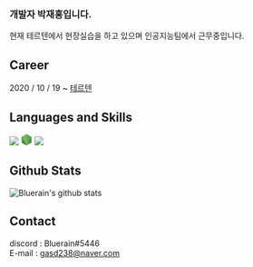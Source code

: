 ### 개발자 박재홍입니다.

현재 테르텐에서 현장실습을 하고 있으며 인공지능팀에서 근무중입니다.

## Career
2020 / 10 / 19 ~  [테르텐](http://www.teruten.com/kr/)

## Languages and Skills
<code><img height="20" src="https://cdn3.iconfinder.com/data/icons/logos-and-brands-adobe/512/267_Python-512.png"></code>
<code><img height="20" src="https://raw.githubusercontent.com/github/explore/80688e429a7d4ef2fca1e82350fe8e3517d3494d/topics/nodejs/nodejs.png"></code>
<code><img height="20" src="https://code.visualstudio.com/assets/updates/1_35/logo-stable.png"></code>

## Github Stats
![Bluerain's github stats](https://github-readme-stats.vercel.app/api?username=gasd238)

## Contact
discord : Bluerain#5446  
E-mail : gasd238@naver.com
<!--
**gasd238/gasd238** is a ✨ _special_ ✨ repository because its `README.md` (this file) appears on your GitHub profile.
-->  
